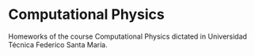 # Computational Physics
Homeworks of the course Computational Physics dictated in Universidad Técnica Federico Santa María.
